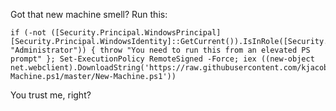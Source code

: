 Got that new machine smell? Run this:

    if (-not ([Security.Principal.WindowsPrincipal][Security.Principal.WindowsIdentity]::GetCurrent()).IsInRole([Security.Principal.WindowsBuiltInRole] "Administrator")) { throw "You need to run this from an elevated PS prompt" }; Set-ExecutionPolicy RemoteSigned -Force; iex ((new-object net.webclient).DownloadString('https://raw.githubusercontent.com/kjacobsen/New-Machine.ps1/master/New-Machine.ps1'))

You trust me, right?
